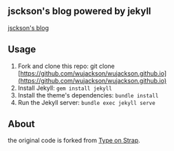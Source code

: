 ## jsckson's blog powered by jekyll

[jsckson's blog](https://wujsckson.github.io)

## Usage

1. Fork and clone this repo: git clone [https://github.com/wujackson/wujackson.github.io](https://github.com/wujackson/wujackson.github.io)
2. Install Jekyll: `gem install jekyll`
3. Install the theme's dependencies: `bundle install`
4. Run the Jekyll server: `bundle exec jekyll serve`


## About

the original code is forked from [Type on Strap](https://github.com/Sylhare/Type-on-Strap).
